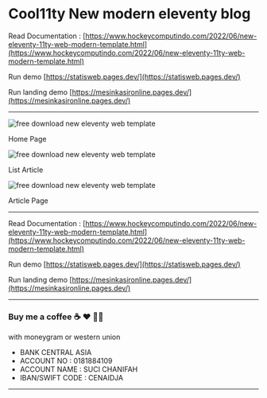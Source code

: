# Cool11ty New modern eleventy blog

Read Documentation : [https://www.hockeycomputindo.com/2022/06/new-eleventy-11ty-web-modern-template.html](https://www.hockeycomputindo.com/2022/06/new-eleventy-11ty-web-modern-template.html)

Run demo [https://statisweb.pages.dev/](https://statisweb.pages.dev/)

Run landing demo [https://mesinkasironline.pages.dev/](https://mesinkasironline.pages.dev/)
 
---

![free download new eleventy web template](<https://blogger.googleusercontent.com/img/b/R29vZ2xl/AVvXsEgVVCUC6PzqC4AOolJ72RgfoFZ2N2FK12ZurOk7j9PaaW5tNHYfFjMUZ2fe56t-_hNUb1t2s9j1O4I_7hVcbP-J8nl3I09BH4cHIrT1VwDPR2H_TR7v1wNFFWgx9DcWyG04Qozn_1QGXVpr9NfvrSlJV62zlVDkfXbfigYrWQj5yhW0-BLtGwJqrAyHOg/s2172/new%20elventy%2011ty%20modern%20web%20static%20site%20geenerator%20free%20download%20gratis%20souce%20code%20(1).png>)

Home Page

![free download new eleventy web template](<https://blogger.googleusercontent.com/img/b/R29vZ2xl/AVvXsEisiYdGHWXooQRYS1T4-YgCRW8rN5vckGeVShBglYaiTjFk8CNwFzU8-g4hXaCx-FvlX6xXO7bGqak4q1ovy49aeG6Al-6Y7o78-puzd8rHbwNxzwW49w77jzowM2BDl2zB5AJNpU2GzBFZbKUU-0I-FXuctVSDu0k5gHbLREIbHdKGClIjZ685wkkbpA/s1348/new%20elventy%2011ty%20modern%20web%20static%20site%20geenerator%20free%20download%20gratis%20souce%20code%20(2).png>)

List Article

![free download new eleventy web template](<https://blogger.googleusercontent.com/img/b/R29vZ2xl/AVvXsEg4uagNhDe1BDMmAXEZBwp2x-LAMspGw20dodaMbEkiHuPQnomwHwwvYFEYpCqKOpDT2ZplVDBjxOvBgcGyQGcnz19ZRkTs5JCRFFGB7ehjdQVUu5Wz1aW9BRAZIbGfc1yHb1hAz1t1XNQ_NuZ39LgX2RTH2nN09xz2dcj9Vza21gh4SPschwp1vGkacQ/s1349/new%20elventy%2011ty%20modern%20web%20static%20site%20geenerator%20free%20download%20gratis%20souce%20code%20(3).png>)

Article Page

---

Read Documentation : [https://www.hockeycomputindo.com/2022/06/new-eleventy-11ty-web-modern-template.html](https://www.hockeycomputindo.com/2022/06/new-eleventy-11ty-web-modern-template.html)

Run demo [https://statisweb.pages.dev/](https://statisweb.pages.dev/)

Run landing demo [https://mesinkasironline.pages.dev/](https://mesinkasironline.pages.dev/)

---

### Buy me a coffee ☕️ ❤️ ✌🏻

with moneygram or western union

- BANK CENTRAL ASIA
- ACCOUNT NO : 0181884109
- ACCOUNT NAME : SUCI CHANIFAH
- IBAN/SWIFT CODE : CENAIDJA

---
